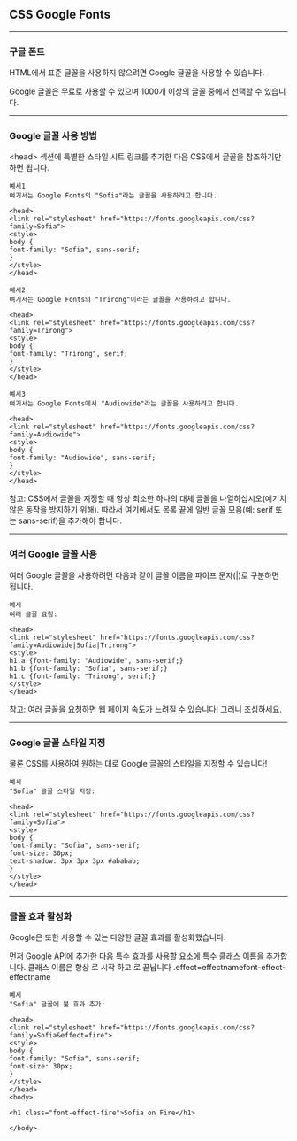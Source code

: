 ## CSS Google Fonts

---

### 구글 폰트

HTML에서 표준 글꼴을 사용하지 않으려면 Google 글꼴을 사용할 수 있습니다.

Google 글꼴은 무료로 사용할 수 있으며 1000개 이상의 글꼴 중에서 선택할 수 있습니다.

---

### Google 글꼴 사용 방법

\<head> 섹션에 특별한 스타일 시트 링크를 추가한 다음 CSS에서 글꼴을 참조하기만 하면 됩니다.

    예시1
    여기서는 Google Fonts의 "Sofia"라는 글꼴을 사용하려고 합니다.

    <head>
    <link rel="stylesheet" href="https://fonts.googleapis.com/css?family=Sofia">
    <style>
    body {
    font-family: "Sofia", sans-serif;
    }
    </style>
    </head>

    예시2
    여기서는 Google Fonts의 "Trirong"이라는 글꼴을 사용하려고 합니다.

    <head>
    <link rel="stylesheet" href="https://fonts.googleapis.com/css?family=Trirong">
    <style>
    body {
    font-family: "Trirong", serif;
    }
    </style>
    </head>

    예시3
    여기서는 Google Fonts에서 "Audiowide"라는 글꼴을 사용하려고 합니다.

    <head>
    <link rel="stylesheet" href="https://fonts.googleapis.com/css?family=Audiowide">
    <style>
    body {
    font-family: "Audiowide", sans-serif;
    }
    </style>
    </head>

참고: CSS에서 글꼴을 지정할 때 항상 최소한 하나의 대체 글꼴을 나열하십시오(예기치 않은 동작을 방지하기 위해). 따라서 여기에서도 목록 끝에 일반 글꼴 모음(예: serif 또는 sans-serif)을 추가해야 합니다.

---

### 여러 Google 글꼴 사용

여러 Google 글꼴을 사용하려면 다음과 같이 글꼴 이름을 파이프 문자(|)로 구분하면 됩니다.

    예시
    여러 글꼴 요청:

    <head>
    <link rel="stylesheet" href="https://fonts.googleapis.com/css?family=Audiowide|Sofia|Trirong">
    <style>
    h1.a {font-family: "Audiowide", sans-serif;}
    h1.b {font-family: "Sofia", sans-serif;}
    h1.c {font-family: "Trirong", serif;}
    </style>
    </head>

참고: 여러 글꼴을 요청하면 웹 페이지 속도가 느려질 수 있습니다! 그러니 조심하세요.

---

### Google 글꼴 스타일 지정

물론 CSS를 사용하여 원하는 대로 Google 글꼴의 스타일을 지정할 수 있습니다!

    예시
    "Sofia" 글꼴 스타일 지정:

    <head>
    <link rel="stylesheet" href="https://fonts.googleapis.com/css?family=Sofia">
    <style>
    body {
    font-family: "Sofia", sans-serif;
    font-size: 30px;
    text-shadow: 3px 3px 3px #ababab;
    }
    </style>
    </head>

---

### 글꼴 효과 활성화

Google은 또한 사용할 수 있는 다양한 글꼴 효과를 활성화했습니다.

먼저 Google API에 추가한 다음 특수 효과를 사용할 요소에 특수 클래스 이름을 추가합니다. 클래스 이름은 항상 로 시작 하고 로 끝납니다 .effect=effectnamefont-effect-effectname

    예시
    "Sofia" 글꼴에 불 효과 추가:

    <head>
    <link rel="stylesheet" href="https://fonts.googleapis.com/css?family=Sofia&effect=fire">
    <style>
    body {
    font-family: "Sofia", sans-serif;
    font-size: 30px;
    }
    </style>
    </head>
    <body>

    <h1 class="font-effect-fire">Sofia on Fire</h1>

    </body>
